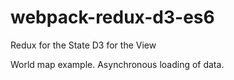 # webpack-redux-d3-es6

Redux for the State 
D3 for the View

World map example.
Asynchronous loading of data.
